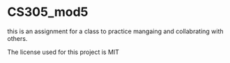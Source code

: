 # CS305_mod5
this is an assignment for a class to practice mangaing and collabrating with others.

The license used for this project is MIT
